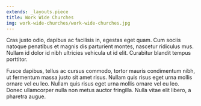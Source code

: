 ```yaml
---
extends: _layouts.piece
title: Work Wide Churches
img: work-wide-churches/work-wide-churches.jpg
---
```


Cras justo odio, dapibus ac facilisis in, egestas eget quam. Cum sociis natoque penatibus et magnis dis parturient montes, nascetur ridiculus mus. Nullam id dolor id nibh ultricies vehicula ut id elit. Curabitur blandit tempus porttitor.

Fusce dapibus, tellus ac cursus commodo, tortor mauris condimentum nibh, ut fermentum massa justo sit amet risus. Nullam quis risus eget urna mollis ornare vel eu leo. Nullam quis risus eget urna mollis ornare vel eu leo. Donec ullamcorper nulla non metus auctor fringilla. Nulla vitae elit libero, a pharetra augue.
